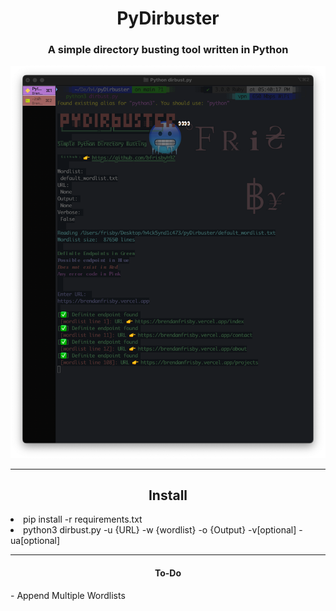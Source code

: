 <h1 align='center'>PyDirbuster</h1>
<h3 align='center'>A simple directory busting tool written in Python</h3>

![image](assets/readmeimg.png)

------------------------

<h2 align='center'>Install</h2>
<li>pip install -r requirements.txt</li>
<li>python3 dirbust.py -u {URL} -w {wordlist} -o {Output} -v[optional] -ua[optional] </li>

------------------------

<h4 align='center'>To-Do</h4>
- Append Multiple Wordlists
